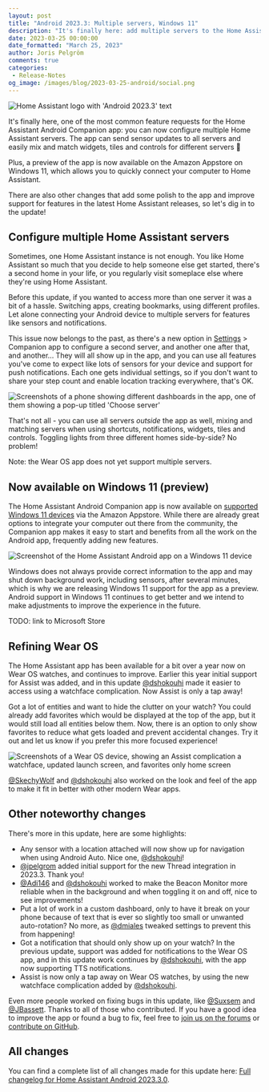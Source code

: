 ```yaml
---
layout: post
title: "Android 2023.3: Multiple servers, Windows 11"
description: "It's finally here: add multiple servers to the Home Assistant Android app, install the app on Windows 11 devices and more!"
date: 2023-03-25 00:00:00
date_formatted: "March 25, 2023"
author: Joris Pelgröm
comments: true
categories:
 - Release-Notes
og_image: /images/blog/2023-03-25-android/social.png
---
```


![Home Assistant logo with 'Android 2023.3' text](/images/blog/2023-03-25-android/social.png)

It's finally here, one of the most common feature requests for the Home Assistant
Android Companion app: you can now configure multiple Home Assistant servers. The
app can send sensor updates to all servers and easily mix and match widgets, tiles
and controls for different servers 🎉

Plus, a preview of the app is now available on the Amazon Appstore on Windows 11,
which allows you to quickly connect your computer to Home Assistant.

There are also other changes that add some polish to the app and improve support
for features in the latest Home Assistant releases, so let's dig in to the update!

## Configure multiple Home Assistant servers

Sometimes, one Home Assistant instance is not enough. You like Home Assistant so
much that you decide to help someone else get started, there's a second home in
your life, or you regularly visit someplace else where they're using Home Assistant.

Before this update, if you wanted to access more than one server it was a bit of a
hassle. Switching apps, creating bookmarks, using different profiles. Let alone
connecting your Android device to multiple servers for features like sensors
and notifications.

This issue now belongs to the past, as there's a new option in [Settings] >
Companion app to configure  a second server, and another one after that, and another...
They will all show up in the app, and you can use all features you've come to
expect like lots of sensors for your device and support for push notifications.
Each one gets individual settings, so if you don't want to share your step count
and enable location tracking everywhere, that's OK.

![Screenshots of a phone showing different dashboards in the app, one of them showing a pop-up titled 'Choose server'](/images/blog/2023-03-25-android/multiserver.png)

That's not all - you can use all servers _outside_ the app as well, mixing and
matching servers when using shortcuts, notifications, widgets, tiles and controls.
Toggling lights from three different homes side-by-side? No problem!

Note: the Wear OS app does not yet support multiple servers.

[Settings]: https://my.home-assistant.io/redirect/config/

## Now available on Windows 11 (preview)

The Home Assistant Android Companion app is now available on [supported Windows 11 devices]
via the Amazon Appstore. While there are already great options to integrate your
computer out there from the community, the Companion app makes it easy to start
and benefits from all the work on the Android app, frequently adding new features.

![Screenshot of the Home Assistant Android app on a Windows 11 device](/images/blog/2023-03-25-android/windows.png)

Windows does not always provide correct information to the app and may shut down
background work, including sensors, after several minutes, which is why we are
releasing Windows 11 support for the app as a preview. Android support in Windows
11 continues to get better and we intend to make adjustments to improve the
experience in the future.

TODO: link to Microsoft Store

[supported Windows 11 devices]: https://support.microsoft.com/windows/f8d0abb5-44ad-47d8-b9fb-ad6b1459ff6c

## Refining Wear OS

The Home Assistant app has been available for a bit over a year now on Wear OS
watches, and continues to improve. Earlier this year initial support for Assist was
added, and in this update [@dshokouhi] made it easier to access using a watchface
complication. Now Assist is only a tap away!

Got a lot of entities and want to hide the clutter on your watch? You could already
add favorites which would be displayed at the top of the app, but it would still load
all entities below them. Now, there is an option to only show favorites to reduce
what gets loaded and prevent accidental changes. Try it out and let us know if you
prefer this more focused experience!

![Screenshots of a Wear OS device, showing an Assist complication a watchface, updated launch screen, and favorites only home screen](/images/blog/2023-03-25-android/wear.png)

[@SkechyWolf] and [@dshokouhi] also worked on the look and feel of the app to make it
fit in better with other modern Wear apps.

[@SkechyWolf]: https://github.com/SkechyWolf
[@dshokouhi]: https://github.com/dshokouhi

<!--more-->

## Other noteworthy changes

There's more in this update, here are some highlights:

- Any sensor with a location attached will now show up for navigation when using Android
  Auto. Nice one, [@dshokouhi]!
- [@jpelgrom] added initial support for the new Thread integration in 2023.3. Thank you!
- [@Adi146] and [@dshokouhi] worked to make the Beacon Monitor more reliable when in the
  background and when toggling it on and off, nice to see improvements!
- Put a lot of work in a custom dashboard, only to have it break on your phone because of
  text that is ever so slightly too small or unwanted auto-rotation? No more, as [@dmiales]
  tweaked settings to prevent this from happening!
- Got a notification that should only show up on your watch? In the previous update, support
  was added for notifications to the Wear OS app, and in this update work continues by
  [@dshokouhi], with the app now supporting TTS notifications.
- Assist is now only a tap away on Wear OS watches, by using the new watchface complication
  added by [@dshokouhi].

Even more people worked on fixing bugs in this update, like [@Suxsem] and [@JBassett]. Thanks
to all of those who contributed. If you have a good idea to improve the app or found a bug to
fix, feel free to [join us on the forums] or [contribute on GitHub].

[join us on the forums]: https://community.home-assistant.io/c/mobile-apps/android-companion/42
[contribute on GitHub]: https://github.com/home-assistant/android
[@Adi146]: https://github.com/Adi146
[@dmiales]: https://github.com/dmiales
[@JBassett]: https://github.com/JBassett
[@jpelgrom]: https://github.com/jpelgrom
[@Suxsem]: https://github.com/Suxsem

## All changes

You can find a complete list of all changes made for this update here:
[Full changelog for Home Assistant Android 2023.3.0].

[Full changelog for Home Assistant Android 2023.3.0]: https://github.com/home-assistant/android/releases/tag/2023.3.0
